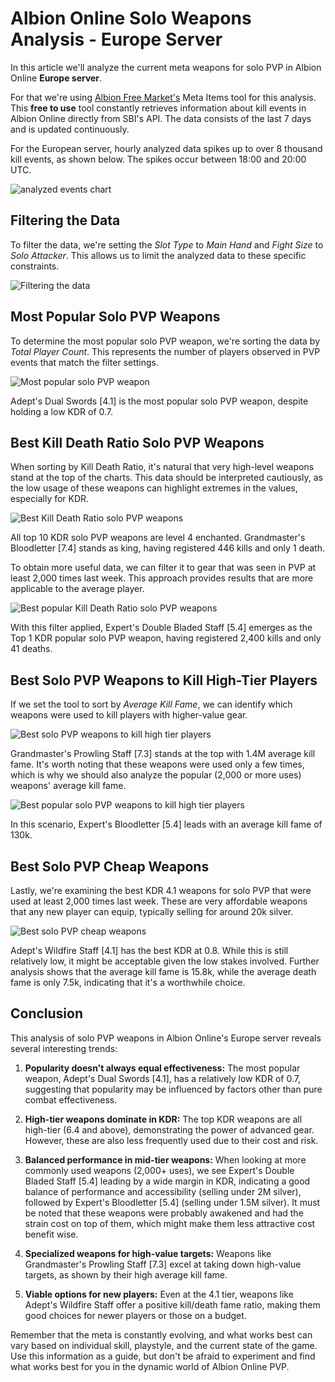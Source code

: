 <!--
title: "Albion Online Solo Weapons Analysis - Europe"
summary: "An analysis of the current meta solo weapons in the Albion Online European Server."
author: "Albion Free Market"
date: "2024-07-23"
category: "article"
tags: ["meta", "solo"]
-->

# Albion Online Solo Weapons Analysis - Europe Server

In this article we'll analyze the current meta weapons for solo PVP in Albion Online **Europe server**.

For that we're using [Albion Free Market's](https://albionfreemarket.com) Meta Items tool for this analysis. This **free to use** tool constantly retrieves information about kill events in Albion Online directly from SBI's API. The data consists of the last 7 days and is updated continuously.

For the European server, hourly analyzed data spikes up to over 8 thousand kill events, as shown below. The spikes occur between 18:00 and 20:00 UTC.

![analyzed events chart](https://raw.githubusercontent.com/JPCodeCraft/AlbionFreeMarketTutorials/main/articles/metaItems/20240723-top-solo-europe/image.png)

## Filtering the Data

To filter the data, we're setting the _Slot Type_ to _Main Hand_ and _Fight Size_ to _Solo Attacker_. This allows us to limit the analyzed data to these specific constraints.

![Filtering the data](https://raw.githubusercontent.com/JPCodeCraft/AlbionFreeMarketTutorials/main/articles/metaItems/20240723-top-solo-europe/image-2.png)

## Most Popular Solo PVP Weapons

To determine the most popular solo PVP weapon, we're sorting the data by _Total Player Count_. This represents the number of players observed in PVP events that match the filter settings.

![Most popular solo PVP weapon](https://raw.githubusercontent.com/JPCodeCraft/AlbionFreeMarketTutorials/main/articles/metaItems/20240723-top-solo-europe/image-1.png)

Adept's Dual Swords [4.1] is the most popular solo PVP weapon, despite holding a low KDR of 0.7.

## Best Kill Death Ratio Solo PVP Weapons

When sorting by Kill Death Ratio, it's natural that very high-level weapons stand at the top of the charts. This data should be interpreted cautiously, as the low usage of these weapons can highlight extremes in the values, especially for KDR.

![Best Kill Death Ratio solo PVP weapons](https://raw.githubusercontent.com/JPCodeCraft/AlbionFreeMarketTutorials/main/articles/metaItems/20240723-top-solo-europe/image-3.png)

All top 10 KDR solo PVP weapons are level 4 enchanted. Grandmaster's Bloodletter [7.4] stands as king, having registered 446 kills and only 1 death.

To obtain more useful data, we can filter it to gear that was seen in PVP at least 2,000 times last week. This approach provides results that are more applicable to the average player.

![Best popular Kill Death Ratio solo PVP weapons](https://raw.githubusercontent.com/JPCodeCraft/AlbionFreeMarketTutorials/main/articles/metaItems/20240723-top-solo-europe/image-4.png)

With this filter applied, Expert's Double Bladed Staff [5.4] emerges as the Top 1 KDR popular solo PVP weapon, having registered 2,400 kills and only 41 deaths.

## Best Solo PVP Weapons to Kill High-Tier Players

If we set the tool to sort by _Average Kill Fame_, we can identify which weapons were used to kill players with higher-value gear.

![Best solo PVP weapons to kill high tier players](https://raw.githubusercontent.com/JPCodeCraft/AlbionFreeMarketTutorials/main/articles/metaItems/20240723-top-solo-europe/image-5.png)

Grandmaster's Prowling Staff [7.3] stands at the top with 1.4M average kill fame. It's worth noting that these weapons were used only a few times, which is why we should also analyze the popular (2,000 or more uses) weapons' average kill fame.

![Best popular solo PVP weapons to kill high tier players](https://raw.githubusercontent.com/JPCodeCraft/AlbionFreeMarketTutorials/main/articles/metaItems/20240723-top-solo-europe/image-6.png)

In this scenario, Expert's Bloodletter [5.4] leads with an average kill fame of 130k.

## Best Solo PVP Cheap Weapons

Lastly, we're examining the best KDR 4.1 weapons for solo PVP that were used at least 2,000 times last week. These are very affordable weapons that any new player can equip, typically selling for around 20k silver.

![Best solo PVP cheap weapons](https://raw.githubusercontent.com/JPCodeCraft/AlbionFreeMarketTutorials/main/articles/metaItems/20240723-top-solo-europe/image-7.png)

Adept's Wildfire Staff [4.1] has the best KDR at 0.8. While this is still relatively low, it might be acceptable given the low stakes involved. Further analysis shows that the average kill fame is 15.8k, while the average death fame is only 7.5k, indicating that it's a worthwhile choice.

## Conclusion

This analysis of solo PVP weapons in Albion Online's Europe server reveals several interesting trends:

1. **Popularity doesn't always equal effectiveness:** The most popular weapon, Adept's Dual Swords [4.1], has a relatively low KDR of 0.7, suggesting that popularity may be influenced by factors other than pure combat effectiveness.

2. **High-tier weapons dominate in KDR:** The top KDR weapons are all high-tier (6.4 and above), demonstrating the power of advanced gear. However, these are also less frequently used due to their cost and risk.

3. **Balanced performance in mid-tier weapons:** When looking at more commonly used weapons (2,000+ uses), we see Expert's Double Bladed Staff [5.4] leading by a wide margin in KDR, indicating a good balance of performance and accessibility (selling under 2M silver), followed by Expert's Bloodletter [5.4] (selling under 1.5M silver). It must be noted that these weapons were probably awakened and had the strain cost on top of them, which might make them less attractive cost benefit wise.

4. **Specialized weapons for high-value targets:** Weapons like Grandmaster's Prowling Staff [7.3] excel at taking down high-value targets, as shown by their high average kill fame.

5. **Viable options for new players:** Even at the 4.1 tier, weapons like Adept's Wildfire Staff offer a positive kill/death fame ratio, making them good choices for newer players or those on a budget.

Remember that the meta is constantly evolving, and what works best can vary based on individual skill, playstyle, and the current state of the game. Use this information as a guide, but don't be afraid to experiment and find what works best for you in the dynamic world of Albion Online PVP.